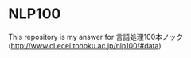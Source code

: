 # NLP100
This repository is my answer for 言語処理100本ノック(http://www.cl.ecei.tohoku.ac.jp/nlp100/#data)

